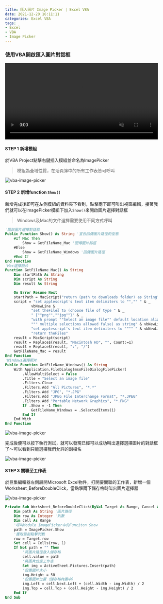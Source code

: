 ```yaml
---
title: 匯入圖片 Image Picker | Excel VBA
date: 2021-12-20 16:11:11
categories: Excel VBA
tags:
- Excel
- VBA
- Image Picker
---
```


### 使用VBA開啟匯入圖片對話框

<video autoplay muted loop src="https://imgur.com/HzOPsBL.mp4" type="video/mp4" style="width:100%"></video>

#### STEP 1 新增模組

於VBA Project點擊右鍵插入模組並命名為ImagePicker
> 模組為全域性質，在活頁簿中的所有工作表皆可呼叫

![vba-image-picker](https://imgur.com/4v5uq1d.png)

#### STEP 2 新增function `Show()`

新增完成後即可在左側模組的資料夾下看到，點擊兩下即可叫出視窗編輯，接著我們就可以在ImagePicker模組下加入`Show()`來開啟圖片選擇對話框
> Windows及Mac的文件選擇需要使用不同方式呼叫

``` vb
'開啟圖片選擇對話框
Public Function Show() As String '宣告回傳圖片路徑的型態
    #If Mac Then
        Show = GetFileName_Mac '回傳圖片路徑
    #Else
        Show = GetFileName_Windows '回傳圖片路徑
    #End If
End Function
'Mac選擇照片
Function GetFileName_Mac() As String
    Dim startPath As String
    Dim script As String
    Dim result As String

    On Error Resume Next
    startPath = MacScript("return (path to downloads folder) as String")
    script = "set applescript's text item delimiters to "","" " & _
            vbNewLine & _
            "set theFiles to (choose file of type " & _
            " {""png"",""jpg""}" & _
            "with prompt ""Select an image file"" default location alias """ & startPath & _
            """ multiple selections allowed false) as string" & vbNewLine & _
            "set applescript's text item delimiters to """" " & vbNewLine & _
            "return theFiles"
    result = MacScript(script)
    result = Replace$(result, "Macintosh HD", "", Count:=1)
    result = Replace$(result, ":", "/")
    GetFileName_Mac = result
End Function
'Windows選擇照片
Public Function GetFileName_Windows() As String
    With Application.FileDialog(msoFileDialogFilePicker)
        .AllowMultiSelect = False
        .Title = "Select an image file"
        .Filters.Clear
        .Filters.Add "All Pictures", "*.*"
        .Filters.Add "JPG", "*.JPG"
        .Filters.Add "JPEG File Interchange Format", "*.JPEG"
        .Filters.Add "Portable Network Graphics", "*.PNG"
        If .Show = -1 Then
            GetFileName_Windows = .SelectedItems(1)
        End If
    End With
End Function
```

![vba-image-picker](https://imgur.com/Q0fDp3a.png)

完成後便可以按下執行測試，就可以發現已經可以成功叫出選擇選擇圖片的對話框了～可以看到只能選擇我們允許的副檔名

![vba-image-picker](https://imgur.com/uss69V2.png)

#### STEP 3 關聯至工作表

於巨集編輯器左側展開Microsoft Excel物件，打開要關聯的工作表，新增一個Worksheet_BeforeDoubleClick，當點擊兩下儲存格時叫出圖片選擇器

![vba-image-picker](https://imgur.com/5dbpyEt.png)

``` vb
Private Sub Worksheet_BeforeDoubleClick(ByVal Target As Range, Cancel As Boolean)
    Dim path As String '圖片路徑
    Dim row As Integer '列數
    Dim cell As Range
    '呼叫Module ImagePicker中的Funciton Show
    path = ImagePicker.Show
    '獲取當前點擊列數
    row = Target.row
    Set cell = Cells(row, 1)
    If Not path = "" Then
        '將圖片路徑放入儲存格
        cell.value = path
        '將圖片放進工作表
        Set img = ActiveSheet.Pictures.Insert(path)
        '設置圖片大小
        img.Height = 50
        '設置圖片位置（儲存格內置中）
        img.Left = cell.Next.Left + (cell.Width - img.Width) / 2
        img.Top = cell.Top + (cell.Height - img.Height) / 2
    End If
End Sub
```